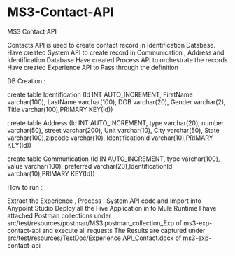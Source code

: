 # MS3-Contact-API
MS3 Contact API

Contacts API is used to create contact record in Identification Database.
Have created System API to create record in Communication , Address and Identification Database
Have created Process API to orchestrate the records
Have created Experience API to Pass through the definition

DB Creation :

create table Identification (Id INT AUTO_INCREMENT, FirstName varchar(100), LastName varchar(100), DOB varchar(20), Gender varchar(2), Title varchar(100),PRIMARY KEY(Id))

create table Address (Id INT AUTO_INCREMENT, type varchar(20), number varchar(50), street varchar(200), Unit varchar(10), City varchar(50), State varchar(100),zipcode varchar(10), IdentificationId varchar(10),PRIMARY KEY(Id))

create table Communication (Id IN AUTO_INCREMENT, type varchar(100), value varchar(100), preferred varchar(20),IdentificationId varchar(10),PRIMARY KEY(Id))

How to run :

Extract the Experience , Process , System API code and Import into Anypoint Studio
Deploy all the Five Application in to Mule Runtime
I have attached Postman collections under src/test/resources/postman/MS3.postman_collection_Exp of ms3-exp-contact-api and execute all requests
The Results are captured under src/test/resources/TestDoc/Experience API_Contact.docx of ms3-exp-contact-api
